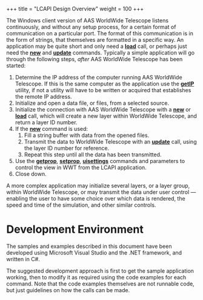 +++
title = "LCAPI Design Overview"
weight = 100
+++

The Windows client version of AAS WorldWide Telescope listens continuously,
and without any setup process, for a certain format of communication on a
particular port. The format of this communication is in the form of strings,
that themselves are formatted in a specific way. An application may be quite
short and only need a [**load**](@/lcapicommands.md#load) call, or perhaps
just need the [**new**](@/lcapicommands.md#new) and
[**update**](@/lcapicommands.md#update) commands. Typically a simple
application will go through the following steps, _after_ AAS WorldWide
Telescope has been started:

1. Determine the IP address of the computer running AAS WorldWide Telescope.
   If this is the same computer as the application use the
   [**getIP**](@/utilities.md#getip) utility, if not a utility will have to be
   written or acquired that establishes the remote IP address.
2. Initialize and open a data file, or files, from a selected source.
3. Initialize the connection with AAS WorldWide Telescope with a
   [**new**](@/lcapicommands.md#new) or [**load**](@/lcapicommands.md#load)
   call, which will create a new layer within WorldWide Telescope, and return
   a layer ID number.
4. If the [**new**](@/lcapicommands.md#new) command is used:
   1. Fill a string buffer with data from the opened files.
   2. Transmit the data to WorldWide Telescope with an
      [**update**](@/lcapicommands.md#update) call, using the layer ID number
      for reference.
   3. Repeat this step until all the data has been transmitted.
5. Use the [**getprop**](@/lcapicommands.md#getprop),
   [**setprop**](@/lcapicommands.md#setprop),
   [**uisettings**](@/lcapicommands.md#uisettings) commands and parameters to
   control the view in WWT from the LCAPI application.
6. Close down.

A more complex application may initialize several layers, or a layer group,
within WorldWide Telescope, or may transmit the data under user control —
enabling the user to have some choice over which data is rendered, the speed
and time of the simulation, and other similar controls.

# Development Environment

The samples and examples described in this document have been developed using
Microsoft Visual Studio and the .NET framework, and written in C#.

The suggested development approach is first to get the sample application
working, then to modify it as required using the code examples for each
command. Note that the code examples themselves are not runnable code, but
just guidelines on how the calls can be made.
